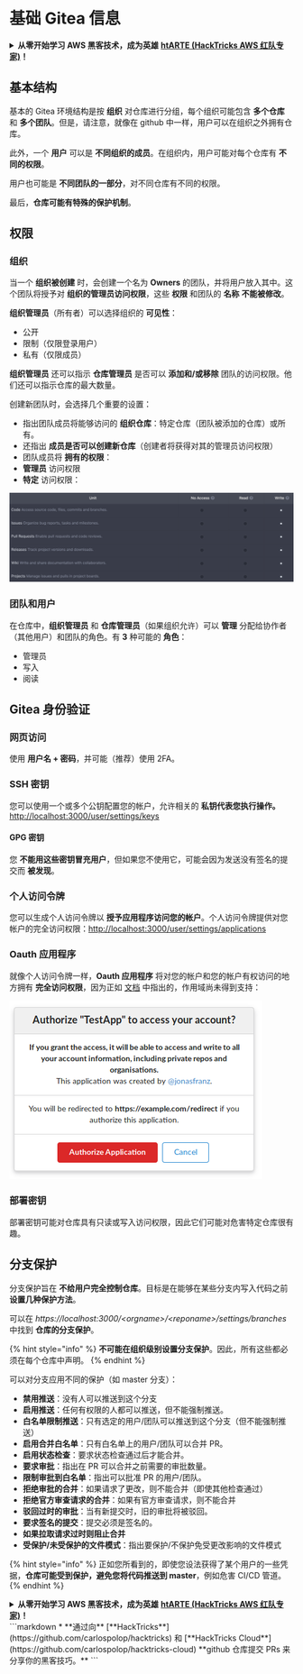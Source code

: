 # 基础 Gitea 信息

<details>

<summary><strong>从零开始学习 AWS 黑客技术，成为英雄</strong> <a href="https://training.hacktricks.xyz/courses/arte"><strong>htARTE (HackTricks AWS 红队专家)</strong></a><strong>！</strong></summary>

支持 HackTricks 的其他方式：

* 如果您想在 **HackTricks 中看到您的公司广告** 或 **下载 HackTricks 的 PDF**，请查看 [**订阅计划**](https://github.com/sponsors/carlospolop)！
* 获取 [**官方的 PEASS & HackTricks 商品**](https://peass.creator-spring.com)
* 发现 [**PEASS 家族**](https://opensea.io/collection/the-peass-family)，我们独家的 [**NFTs 集合**](https://opensea.io/collection/the-peass-family)
* **加入** 💬 [**Discord 群组**](https://discord.gg/hRep4RUj7f) 或 [**telegram 群组**](https://t.me/peass) 或在 **Twitter** 🐦 上 **关注** 我 [**@carlospolopm**](https://twitter.com/carlospolopm)**。**
* **通过向** [**HackTricks**](https://github.com/carlospolop/hacktricks) 和 [**HackTricks Cloud**](https://github.com/carlospolop/hacktricks-cloud) github 仓库提交 PR 来分享您的黑客技巧。

</details>

## 基本结构

基本的 Gitea 环境结构是按 **组织** 对仓库进行分组，每个组织可能包含 **多个仓库** 和 **多个团队**。但是，请注意，就像在 github 中一样，用户可以在组织之外拥有仓库。

此外，一个 **用户** 可以是 **不同组织的成员**。在组织内，用户可能对每个仓库有 **不同的权限**。

用户也可能是 **不同团队的一部分**，对不同仓库有不同的权限。

最后，**仓库可能有特殊的保护机制**。

## 权限

### 组织

当一个 **组织被创建** 时，会创建一个名为 **Owners** 的团队，并将用户放入其中。这个团队将授予对 **组织的管理员访问权限**，这些 **权限** 和团队的 **名称** **不能被修改**。

**组织管理员**（所有者）可以选择组织的 **可见性**：

* 公开
* 限制（仅限登录用户）
* 私有（仅限成员）

**组织管理员** 还可以指示 **仓库管理员** 是否可以 **添加和/或移除** 团队的访问权限。他们还可以指示仓库的最大数量。

创建新团队时，会选择几个重要的设置：

* 指出团队成员将能够访问的 **组织仓库**：特定仓库（团队被添加的仓库）或所有。
* 还指出 **成员是否可以创建新仓库**（创建者将获得对其的管理员访问权限）
* 团队成员将 **拥有的权限**：
* **管理员** 访问权限
* **特定** 访问权限：

![](<../../.gitbook/assets/image (3) (1) (1) (1) (1).png>)

### 团队和用户

在仓库中，**组织管理员** 和 **仓库管理员**（如果组织允许）可以 **管理** 分配给协作者（其他用户）和团队的角色。有 **3** 种可能的 **角色**：

* 管理员
* 写入
* 阅读

## Gitea 身份验证

### 网页访问

使用 **用户名 + 密码**，并可能（推荐）使用 2FA。

### **SSH 密钥**

您可以使用一个或多个公钥配置您的帐户，允许相关的 **私钥代表您执行操作。** [http://localhost:3000/user/settings/keys](http://localhost:3000/user/settings/keys)

#### **GPG 密钥**

您 **不能用这些密钥冒充用户**，但如果您不使用它，可能会因为发送没有签名的提交而 **被发现**。

### **个人访问令牌**

您可以生成个人访问令牌以 **授予应用程序访问您的帐户**。个人访问令牌提供对您帐户的完全访问权限：[http://localhost:3000/user/settings/applications](http://localhost:3000/user/settings/applications)

### Oauth 应用程序

就像个人访问令牌一样，**Oauth 应用程序** 将对您的帐户和您的帐户有权访问的地方拥有 **完全访问权限**，因为正如 [文档](https://docs.gitea.io/en-us/oauth2-provider/#scopes) 中指出的，作用域尚未得到支持：

![](<../../.gitbook/assets/image (60).png>)

### 部署密钥

部署密钥可能对仓库具有只读或写入访问权限，因此它们可能对危害特定仓库很有趣。

## 分支保护

分支保护旨在 **不给用户完全控制仓库**。目标是在能够在某些分支内写入代码之前 **设置几种保护方法**。

可以在 _https://localhost:3000/\<orgname>/\<reponame>/settings/branches_ 中找到 **仓库的分支保护**。

{% hint style="info" %}
**不可能在组织级别设置分支保护**。因此，所有这些都必须在每个仓库中声明。
{% endhint %}

可以对分支应用不同的保护（如 master 分支）：

* **禁用推送**：没有人可以推送到这个分支
* **启用推送**：任何有权限的人都可以推送，但不能强制推送。
* **白名单限制推送**：只有选定的用户/团队可以推送到这个分支（但不能强制推送）
* **启用合并白名单**：只有白名单上的用户/团队可以合并 PR。
* **启用状态检查**：要求状态检查通过后才能合并。
* **要求审批**：指出在 PR 可以合并之前需要的审批数量。
* **限制审批到白名单**：指出可以批准 PR 的用户/团队。
* **拒绝审批的合并**：如果请求了更改，则不能合并（即使其他检查通过）
* **拒绝官方审查请求的合并**：如果有官方审查请求，则不能合并
* **驳回过时的审批**：当有新提交时，旧的审批将被驳回。
* **要求签名的提交**：提交必须是签名的。
* **如果拉取请求过时则阻止合并**
* **受保护/未受保护的文件模式**：指出要保护/不保护免受更改影响的文件模式

{% hint style="info" %}
正如您所看到的，即使您设法获得了某个用户的一些凭据，**仓库可能受到保护，避免您将代码推送到 master**，例如危害 CI/CD 管道。
{% endhint %}

<details>

<summary><strong>从零开始学习 AWS 黑客技术，成为英雄</strong> <a href="https://training.hacktricks.xyz/courses/arte"><strong>htARTE (HackTricks AWS 红队专家)</strong></a><strong>！</strong></summary>

支持 HackTricks 的其他方式：

* 如果您想在 **HackTricks 中看到您的公司广告** 或 **下载 HackTricks 的 PDF**，请查看 [**订阅计划**](https://github.com/sponsors/carlospolop)！
* 获取 [**官方的 PEASS & HackTricks 商品**](https://peass.creator-spring.com)
* 发现 [**PEASS 家族**](https://opensea.io/collection/the-peass-family)，我们独家的 [**NFTs 集合**](https://opensea.io/collection/the-peass-family)
* **加入** 💬 [**Discord 群组**](https://discord.gg/hRep4RUj7f) 或 [**telegram 群组**](https://t.me/peass) 或在 **Twitter** 🐦 上 **关注** 我 [**@carlospolopm**](https://twitter.com/carlospolopm)**。**

</details>
```markdown
* **通过向** [**HackTricks**](https://github.com/carlospolop/hacktricks) 和 [**HackTricks Cloud**](https://github.com/carlospolop/hacktricks-cloud) **github 仓库提交 PRs 来分享你的黑客技巧。**

</details>
```

